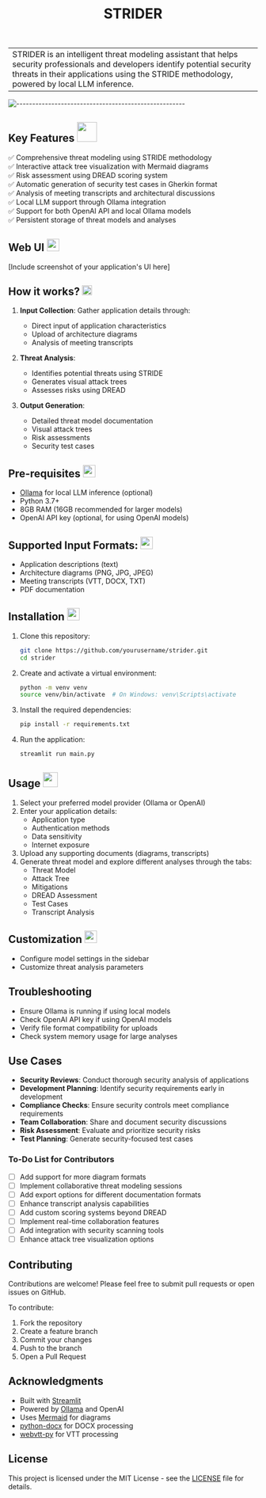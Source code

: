 <h1 align="center"> STRIDER </h1> <br>
<table align="center">
<tr>
<td>
STRIDER is an intelligent threat modeling assistant that helps security professionals and developers identify potential security threats in their applications using the STRIDE methodology, powered by local LLM inference.
</td>
</tr>
</table>

![-----------------------------------------------------](https://raw.githubusercontent.com/andreasbm/readme/master/assets/lines/aqua.png)

## Key Features <img src="https://media.giphy.com/media/VgCDAzcKvsR6OM0uWg/giphy.gif" width="40">

✅ Comprehensive threat modeling using STRIDE methodology <br>
✅ Interactive attack tree visualization with Mermaid diagrams <br>
✅ Risk assessment using DREAD scoring system <br>
✅ Automatic generation of security test cases in Gherkin format <br>
✅ Analysis of meeting transcripts and architectural discussions <br>
✅ Local LLM support through Ollama integration <br>
✅ Support for both OpenAI API and local Ollama models <br>
✅ Persistent storage of threat models and analyses <br>

## Web UI <img src="https://www.svgrepo.com/show/343850/blog-seo-optimization-search.svg" width="25"> 
[Include screenshot of your application's UI here]

## How it works? <img src="https://www.svgrepo.com/show/530592/creativity.svg" width="20"> 

1. **Input Collection**: Gather application details through:
   - Direct input of application characteristics
   - Upload of architecture diagrams
   - Analysis of meeting transcripts
   
2. **Threat Analysis**: 
   - Identifies potential threats using STRIDE
   - Generates visual attack trees
   - Assesses risks using DREAD
   
3. **Output Generation**:
   - Detailed threat model documentation
   - Visual attack trees
   - Risk assessments
   - Security test cases

## Pre-requisites <img src="https://www.svgrepo.com/show/530571/conversation.svg" width="25"> 

* [Ollama](https://ollama.ai/) for local LLM inference (optional)
* Python 3.7+
* 8GB RAM (16GB recommended for larger models)
* OpenAI API key (optional, for using OpenAI models)

## Supported Input Formats: <img src="https://www.svgrepo.com/show/507050/cha-translate-2.svg" width="25"> 
- Application descriptions (text)
- Architecture diagrams (PNG, JPG, JPEG)
- Meeting transcripts (VTT, DOCX, TXT)
- PDF documentation

## Installation <img src="https://www.svgrepo.com/show/530572/accelerate.svg" width="25"> 

1. Clone this repository:
   ```bash
   git clone https://github.com/yourusername/strider.git
   cd strider
   ```

2. Create and activate a virtual environment:
   ```bash
   python -m venv venv
   source venv/bin/activate  # On Windows: venv\Scripts\activate
   ```

3. Install the required dependencies:
   ```bash
   pip install -r requirements.txt
   ```

4. Run the application:
   ```bash
   streamlit run main.py
   ```

## Usage <img src="https://media.giphy.com/media/WUlplcMpOCEmTGBtBW/giphy.gif" width="30">

1. Select your preferred model provider (Ollama or OpenAI)
2. Enter your application details:
   - Application type
   - Authentication methods
   - Data sensitivity
   - Internet exposure
3. Upload any supporting documents (diagrams, transcripts)
4. Generate threat model and explore different analyses through the tabs:
   - Threat Model
   - Attack Tree
   - Mitigations
   - DREAD Assessment
   - Test Cases
   - Transcript Analysis

## Customization <img src="https://www.svgrepo.com/show/530579/set-up.svg" width="25"> 

- Configure model settings in the sidebar
- Customize threat analysis parameters

## Troubleshooting

- Ensure Ollama is running if using local models
- Check OpenAI API key if using OpenAI models
- Verify file format compatibility for uploads
- Check system memory usage for large analyses

## Use Cases

- **Security Reviews**: Conduct thorough security analysis of applications
- **Development Planning**: Identify security requirements early in development
- **Compliance Checks**: Ensure security controls meet compliance requirements
- **Team Collaboration**: Share and document security discussions
- **Risk Assessment**: Evaluate and prioritize security risks
- **Test Planning**: Generate security-focused test cases

### To-Do List for Contributors

- [ ] Add support for more diagram formats
- [ ] Implement collaborative threat modeling sessions
- [ ] Add export options for different documentation formats
- [ ] Enhance transcript analysis capabilities
- [ ] Add custom scoring systems beyond DREAD
- [ ] Implement real-time collaboration features
- [ ] Add integration with security scanning tools
- [ ] Enhance attack tree visualization options

## Contributing

Contributions are welcome! Please feel free to submit pull requests or open issues on GitHub.

To contribute:
1. Fork the repository
2. Create a feature branch
3. Commit your changes
4. Push to the branch
5. Open a Pull Request

## Acknowledgments

- Built with [Streamlit](https://streamlit.io/)
- Powered by [Ollama](https://ollama.ai/) and OpenAI
- Uses [Mermaid](https://mermaid-js.github.io/) for diagrams
- [python-docx](https://python-docx.readthedocs.io/) for DOCX processing
- [webvtt-py](https://pypi.org/project/webvtt-py/) for VTT processing

## License

This project is licensed under the MIT License - see the [LICENSE](LICENSE) file for details.
